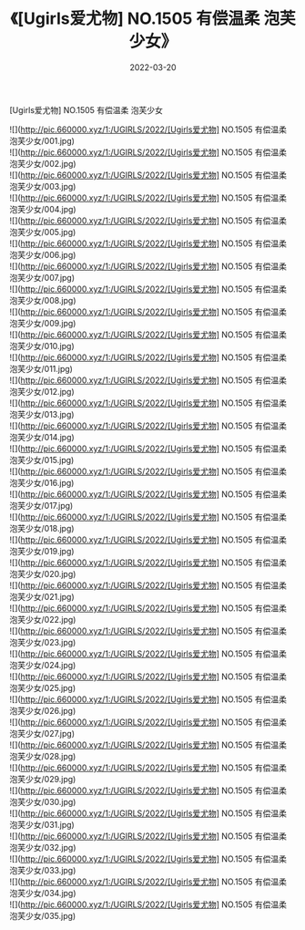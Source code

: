 ﻿---
layout: post
title:  《[Ugirls爱尤物] NO.1505 有偿温柔 泡芙少女》
date:   2022-03-20
img: http://pic.660000.xyz/1:/UGIRLS/2022/[Ugirls爱尤物] NO.1505 有偿温柔 泡芙少女/000.jpg
categories: [美女, 清纯, 唯美]
---

[Ugirls爱尤物] NO.1505 有偿温柔 泡芙少女

 ![](http://pic.660000.xyz/1:/UGIRLS/2022/[Ugirls爱尤物] NO.1505 有偿温柔 泡芙少女/001.jpg) <br>![](http://pic.660000.xyz/1:/UGIRLS/2022/[Ugirls爱尤物] NO.1505 有偿温柔 泡芙少女/002.jpg) <br>![](http://pic.660000.xyz/1:/UGIRLS/2022/[Ugirls爱尤物] NO.1505 有偿温柔 泡芙少女/003.jpg) <br>![](http://pic.660000.xyz/1:/UGIRLS/2022/[Ugirls爱尤物] NO.1505 有偿温柔 泡芙少女/004.jpg) <br>![](http://pic.660000.xyz/1:/UGIRLS/2022/[Ugirls爱尤物] NO.1505 有偿温柔 泡芙少女/005.jpg) <br>![](http://pic.660000.xyz/1:/UGIRLS/2022/[Ugirls爱尤物] NO.1505 有偿温柔 泡芙少女/006.jpg) <br>![](http://pic.660000.xyz/1:/UGIRLS/2022/[Ugirls爱尤物] NO.1505 有偿温柔 泡芙少女/007.jpg) <br>![](http://pic.660000.xyz/1:/UGIRLS/2022/[Ugirls爱尤物] NO.1505 有偿温柔 泡芙少女/008.jpg) <br>![](http://pic.660000.xyz/1:/UGIRLS/2022/[Ugirls爱尤物] NO.1505 有偿温柔 泡芙少女/009.jpg) <br>![](http://pic.660000.xyz/1:/UGIRLS/2022/[Ugirls爱尤物] NO.1505 有偿温柔 泡芙少女/010.jpg) <br>![](http://pic.660000.xyz/1:/UGIRLS/2022/[Ugirls爱尤物] NO.1505 有偿温柔 泡芙少女/011.jpg) <br>![](http://pic.660000.xyz/1:/UGIRLS/2022/[Ugirls爱尤物] NO.1505 有偿温柔 泡芙少女/012.jpg) <br>![](http://pic.660000.xyz/1:/UGIRLS/2022/[Ugirls爱尤物] NO.1505 有偿温柔 泡芙少女/013.jpg) <br>![](http://pic.660000.xyz/1:/UGIRLS/2022/[Ugirls爱尤物] NO.1505 有偿温柔 泡芙少女/014.jpg) <br>![](http://pic.660000.xyz/1:/UGIRLS/2022/[Ugirls爱尤物] NO.1505 有偿温柔 泡芙少女/015.jpg) <br>![](http://pic.660000.xyz/1:/UGIRLS/2022/[Ugirls爱尤物] NO.1505 有偿温柔 泡芙少女/016.jpg) <br>![](http://pic.660000.xyz/1:/UGIRLS/2022/[Ugirls爱尤物] NO.1505 有偿温柔 泡芙少女/017.jpg) <br>![](http://pic.660000.xyz/1:/UGIRLS/2022/[Ugirls爱尤物] NO.1505 有偿温柔 泡芙少女/018.jpg) <br>![](http://pic.660000.xyz/1:/UGIRLS/2022/[Ugirls爱尤物] NO.1505 有偿温柔 泡芙少女/019.jpg) <br>![](http://pic.660000.xyz/1:/UGIRLS/2022/[Ugirls爱尤物] NO.1505 有偿温柔 泡芙少女/020.jpg) <br>![](http://pic.660000.xyz/1:/UGIRLS/2022/[Ugirls爱尤物] NO.1505 有偿温柔 泡芙少女/021.jpg) <br>![](http://pic.660000.xyz/1:/UGIRLS/2022/[Ugirls爱尤物] NO.1505 有偿温柔 泡芙少女/022.jpg) <br>![](http://pic.660000.xyz/1:/UGIRLS/2022/[Ugirls爱尤物] NO.1505 有偿温柔 泡芙少女/023.jpg) <br>![](http://pic.660000.xyz/1:/UGIRLS/2022/[Ugirls爱尤物] NO.1505 有偿温柔 泡芙少女/024.jpg) <br>![](http://pic.660000.xyz/1:/UGIRLS/2022/[Ugirls爱尤物] NO.1505 有偿温柔 泡芙少女/025.jpg) <br>![](http://pic.660000.xyz/1:/UGIRLS/2022/[Ugirls爱尤物] NO.1505 有偿温柔 泡芙少女/026.jpg) <br>![](http://pic.660000.xyz/1:/UGIRLS/2022/[Ugirls爱尤物] NO.1505 有偿温柔 泡芙少女/027.jpg) <br>![](http://pic.660000.xyz/1:/UGIRLS/2022/[Ugirls爱尤物] NO.1505 有偿温柔 泡芙少女/028.jpg) <br>![](http://pic.660000.xyz/1:/UGIRLS/2022/[Ugirls爱尤物] NO.1505 有偿温柔 泡芙少女/029.jpg) <br>![](http://pic.660000.xyz/1:/UGIRLS/2022/[Ugirls爱尤物] NO.1505 有偿温柔 泡芙少女/030.jpg) <br>![](http://pic.660000.xyz/1:/UGIRLS/2022/[Ugirls爱尤物] NO.1505 有偿温柔 泡芙少女/031.jpg) <br>![](http://pic.660000.xyz/1:/UGIRLS/2022/[Ugirls爱尤物] NO.1505 有偿温柔 泡芙少女/032.jpg) <br>![](http://pic.660000.xyz/1:/UGIRLS/2022/[Ugirls爱尤物] NO.1505 有偿温柔 泡芙少女/033.jpg) <br>![](http://pic.660000.xyz/1:/UGIRLS/2022/[Ugirls爱尤物] NO.1505 有偿温柔 泡芙少女/034.jpg) <br>![](http://pic.660000.xyz/1:/UGIRLS/2022/[Ugirls爱尤物] NO.1505 有偿温柔 泡芙少女/035.jpg) <br>